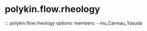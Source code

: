 # polykin.flow.rheology

::: polykin.flow.rheology
    options:
        members:
            - mu_Carreau_Yasuda
